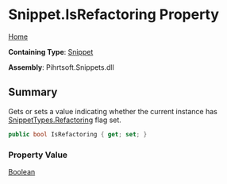 # Snippet\.IsRefactoring Property

[Home](../../../../README.md)

**Containing Type**: [Snippet](../README.md)

**Assembly**: Pihrtsoft\.Snippets\.dll

## Summary

Gets or sets a value indicating whether the current instance has [SnippetTypes.Refactoring](../../SnippetTypes/Refactoring/README.md) flag set\.

```csharp
public bool IsRefactoring { get; set; }
```

### Property Value

[Boolean](https://docs.microsoft.com/en-us/dotnet/api/system.boolean)

